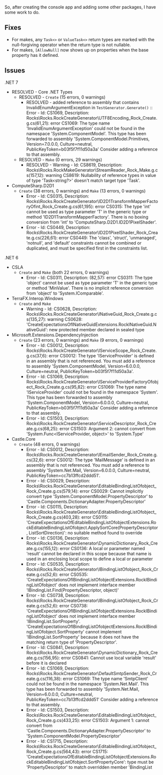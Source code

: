 So, after creating the console app and adding some other packages, I have some work to do.

## Fixes
* For makes, any `Task<>` or `ValueTask<>` return types are marked with the null-forgiving operator when the return type is not nullable.
* For makes, `[AllowNull]` now shows up on properties when the base property has it defined.

## Issues

.NET 7
* RESOLVED - Core .NET Types
  * RESOLVED - `Create` (15 errors, 0 warnings)
    * RESOLVED - added reference to assembly that contains InvalidEnumArgumentException in `TestGenerator.Generate()` :: Error - Id: CS1069, Description: Rocks\Rocks.RockCreateGenerator\UTF8Encoding_Rock_Create.g.cs(61,21): error CS1069: The type name 'InvalidEnumArgumentException' could not be found in the namespace 'System.ComponentModel'. This type has been forwarded to assembly 'System.ComponentModel.Primitives, Version=7.0.0.0, Culture=neutral, PublicKeyToken=b03f5f7f11d50a3a' Consider adding a reference to that assembly.
  * RESOLVED - `Make` (0 errors, 29 warnings)
    * RESOLVED - Warning - Id: CS8619, Description: Rocks\Rocks.RockMakeGenerator\StreamReader_Rock_Make.g.cs(157,12): warning CS8619: Nullability of reference types in value of type 'Task<string?>' doesn't match target type 'Task<string>'.
* ComputeSharp.D2D1
  * `Create` (38 errors, 0 warnings) and `Make` (13 errors, 0 warnings)
    * Error - Id: CS0315, Description: Rocks\Rocks.RockCreateGenerator\ID2D1TransformMapperFactoryOfint_Rock_Create.g.cs(61,195): error CS0315: The type 'int' cannot be used as type parameter 'T' in the generic type or method 'ID2D1TransformMapperFactory<T>'. There is no boxing conversion from 'int' to 'ComputeSharp.D2D1.ID2D1PixelShader'.
	* Error - Id: CS0449, Description: Rocks\Rocks.RockCreateGenerator\ID2D1PixelShader_Rock_Create.g.cs(226,61): error CS0449: The 'class', 'struct', 'unmanaged', 'notnull', and 'default' constraints cannot be combined or duplicated, and must be specified first in the constraints list.

.NET 6

* CSLA
  * `Create` and `Make` (both 22 errors, 0 warnings)
    * Error - Id: CS0311, Description: (82,57): error CS0311: The type 'object' cannot be used as type parameter 'T' in the generic type or method 'MinValue<T>'. There is no implicit reference conversion from 'object' to 'System.IComparable'.
* TerraFX.Interop.Windows
  * `Create` and `Make`
    * Warning - Id: CS0628, Description: Rocks\Rocks.RockCreateGenerator\INativeGuid_Rock_Create.g.cs(135,27): warning CS0628: 'CreateExpectationsOfINativeGuidExtensions.RockINativeGuid.NativeGuid': new protected member declared in sealed type
* Microsoft.Extensions.DependencyInjection
  * `Create` (23 errors, 0 warnings) and `Make` (9 errors, 0 warnings)
    * Error - Id: CS0012, Description: Rocks\Rocks.RockCreateGenerator\IServiceScope_Rock_Create.g.cs(37,6): error CS0012: The type 'IServiceProvider' is defined in an assembly that is not referenced. You must add a reference to assembly 'System.ComponentModel, Version=6.0.0.0, Culture=neutral, PublicKeyToken=b03f5f7f11d50a3a'.
    * Error - Id: CS1069, Description: Rocks\Rocks.RockCreateGenerator\IServiceProviderFactoryOfobject_Rock_Create.g.cs(95,82): error CS1069: The type name 'IServiceProvider' could not be found in the namespace 'System'. This type has been forwarded to assembly 'System.ComponentModel, Version=6.0.0.0, Culture=neutral, PublicKeyToken=b03f5f7f11d50a3a' Consider adding a reference to that assembly.
    * Error - Id: CS1503, Description: Rocks\Rocks.RockCreateGenerator\ServiceDescriptor_Rock_Create.g.cs(68,25): error CS1503: Argument 2: cannot convert from 'System.Func<IServiceProvider, object>' to 'System.Type'
* Castle.Core
  * `Create` (48 errors, 0 warnings)
    * Error - Id: CS0012, Description: Rocks\Rocks.RockCreateGenerator\IEmailSender_Rock_Create.g.cs(32,6): error CS0012: The type 'MailMessage' is defined in an assembly that is not referenced. You must add a reference to assembly 'System.Net.Mail, Version=6.0.0.0, Culture=neutral, PublicKeyToken=cc7b13ffcd2ddd51'.
	* Error - Id: CS0029, Description: Rocks\Rocks.RockCreateGenerator\EditableBindingListOfobject_Rock_Create.g.cs(579,14): error CS0029: Cannot implicitly convert type 'System.ComponentModel.PropertyDescriptor' to 'Castle.Components.DictionaryAdapter.PropertyDescriptor'
	* Error - Id: CS0115, Description: Rocks\Rocks.RockCreateGenerator\EditableBindingListOfobject_Rock_Create.g.cs(403,28): error CS0115: 'CreateExpectationsOfEditableBindingListOfobjectExtensions.RockEditableBindingListOfobject.ApplySortCore(PropertyDescriptor, ListSortDirection)': no suitable method found to override
	* Error - Id: CS0136, Description: Rocks\Rocks.RockCreateGenerator\DynamicDictionary_Rock_Create.g.cs(155,12): error CS0136: A local or parameter named 'result' cannot be declared in this scope because that name is used in an enclosing local scope to define a local or parameter
	* Error - Id: CS0535, Description: Rocks\Rocks.RockCreateGenerator\IBindingListOfobject_Rock_Create.g.cs(52,6): error CS0535: 'CreateExpectationsOfIBindingListOfobjectExtensions.RockIBindingListOfobject' does not implement interface member 'IBindingList<object>.Find(PropertyDescriptor, object)'
	* Error - Id: CS0738, Description: Rocks\Rocks.RockCreateGenerator\IBindingListOfobject_Rock_Create.g.cs(52,6): error CS0738: 'CreateExpectationsOfIBindingListOfobjectExtensions.RockIBindingListOfobject' does not implement interface member 'IBindingList<object>.SortProperty'. 'CreateExpectationsOfIBindingListOfobjectExtensions.RockIBindingListOfobject.SortProperty' cannot implement 'IBindingList<object>.SortProperty' because it does not have the matching return type of 'PropertyDescriptor'.
	* Error - Id: CS0841, Description: Rocks\Rocks.RockCreateGenerator\DynamicDictionary_Rock_Create.g.cs(156,95): error CS0841: Cannot use local variable 'result' before it is declared
	* Error - Id: CS1069, Description: Rocks\Rocks.RockCreateGenerator\DefaultSmtpSender_Rock_Create.g.cs(116,38): error CS1069: The type name 'SmtpClient' could not be found in the namespace 'System.Net.Mail'. This type has been forwarded to assembly 'System.Net.Mail, Version=6.0.0.0, Culture=neutral, PublicKeyToken=cc7b13ffcd2ddd51' Consider adding a reference to that assembly.
	* Error - Id: CS1503, Description: Rocks\Rocks.RockCreateGenerator\EditableBindingListOfobject_Rock_Create.g.cs(433,25): error CS1503: Argument 1: cannot convert from 'Castle.Components.DictionaryAdapter.PropertyDescriptor' to 'System.ComponentModel.PropertyDescriptor'
	* Error - Id: CS1715, Description: Rocks\Rocks.RockCreateGenerator\EditableBindingListOfobject_Rock_Create.g.cs(564,43): error CS1715: 'CreateExpectationsOfEditableBindingListOfobjectExtensions.RockEditableBindingListOfobject.SortPropertyCore': type must be 'PropertyDescriptor' to match overridden member 'BindingList<object>.SortPropertyCore'
  * `Make` (13 errors, 9 warnings)
    * Warning - Id: CS8619, Description: Rocks\Rocks.RockMakeGenerator\XmlSubtreeReader_Rock_Make.g.cs(282,12): warning CS8619: Nullability of reference types in value of type 'Task<string?>' doesn't match target type 'Task<string>'.
* AutoMapper
  * `Create` (241 errors, 11 warnings) and `Make` (39 errors, 7 warnings)
    * Error - Id: CS0029, Description: Rocks\Rocks.RockCreateGenerator\PathMap_Rock_Create.g.cs(161,14): error CS0029: Cannot implicitly convert type 'System.Reflection.MemberInfo[]' to 'MemberInfo[]'
	* Error - Id: CS0246, Description: Rocks\Rocks.RockCreateGenerator\DuplicateTypeMapConfigurationException_Rock_Create.g.cs(28,131): error CS0246: The type or namespace name 'TypeMapConfigErrors' could not be found (are you missing a using directive or an assembly reference?)
    * Error - Id: CS0311, Description: Rocks\Rocks.RockCreateGenerator\MappingExpressionBaseOfobject_object_object_Rock_Create.g.cs(173,107): error CS0311: The type 'object' cannot be used as type parameter 'TMappingExpression' in the generic type or method 'MappingExpressionBase<TSource, TDestination, TMappingExpression>'. There is no implicit reference conversion from 'object' to 'AutoMapper.IMappingExpressionBase<object, object, object>'.
    * Error - Id: CS0460, Description: Rocks\Rocks.RockCreateGenerator\IMemberConfigurationExpression_Rock_Create.g.cs(334,28): error CS0460: Constraints for override and explicit interface implementation methods are inherited from the base method, so they cannot be specified directly, except for either a 'class', or a 'struct' constraint.
    * Error - Id: CS0507, Description: Rocks\Rocks.RockCreateGenerator\ConstructorParameterMap_Rock_Create.g.cs(674,5): error CS0507: 'CreateExpectationsOfConstructorParameterMapExtensions.RockConstructorParameterMap.SourceType.set': cannot change access modifiers when overriding 'protected' inherited member 'ConstructorParameterMap.SourceType.set'
    * Error - Id: CS0535, Description: Rocks\Rocks.RockCreateGenerator\IGlobalConfiguration_Rock_Create.g.cs(43,6): error CS0535: 'CreateExpectationsOfIGlobalConfigurationExtensions.RockIGlobalConfiguration' does not implement interface member 'IConfigurationProvider.AssertConfigurationIsValid()'
    * Error - Id: CS1503, Description: Rocks\Rocks.RockCreateGenerator\AutoMapperConfigurationException_Rock_Create.g.cs(58,59): error CS1503: Argument 2: cannot convert from 'TypeMapConfigErrors[]' to 'string'
    * Warning - Id: CS8625, Description: Rocks\Rocks.RockCreateGenerator\IMemberConfiguration_Rock_Create.g.cs(52,93): warning CS8625: Cannot convert null literal to non-nullable reference type.
    * Warning - Id: CS8633, Description: Rocks\Rocks.RockCreateGenerator\IMappingExpressionOfobject_object_Rock_Create.g.cs(155,46): warning CS8633: Nullability in constraints for type parameter 'TOtherSource' of method 'CreateExpectationsOfIMappingExpressionOfobject_objectExtensions.RockIMappingExpressionOfobject_object.Include<TOtherSource, TOtherDestination>()' doesn't match the constraints for type parameter 'TOtherSource' of interface method 'IMappingExpression<object, object>.Include<TOtherSource, TOtherDestination>()'. Consider using an explicit interface implementation instead.
* System.Threading.Channels
  * `Create` and `Make`
    * Error - Id: CS0103, Description: Rocks\Rocks.RockCreateGenerator\ChannelReaderOfobject_Rock_Create.g.cs(216,52): error CS0103: The name 'd__12' does not exist in the current context
    * Error - Id: CS1001, Description: Rocks\Rocks.RockCreateGenerator\ChannelReaderOfobject_Rock_Create.g.cs(216,58): error CS1001: Identifier expected
    * Error - Id: CS1026, Description: Rocks\Rocks.RockCreateGenerator\ChannelReaderOfobject_Rock_Create.g.cs(216,38): error CS1026: ) expected
    * Error - Id: CS1031, Description: Rocks\Rocks.RockCreateGenerator\ChannelReaderOfobject_Rock_Create.g.cs(216,38): error CS1031: Type expected
* Polly
  * `Create` (4 errors, 0 warnings)
    * Error - Id: CS0136, Description: Rocks\Rocks.RockCreateGenerator\ITtlStrategy_Rock_Create.g.cs(50,12): error CS0136: A local or parameter named 'result' cannot be declared in this scope because that name is used in an enclosing local scope to define a local or parameter
	* Error - Id: CS0841, Description: Rocks\Rocks.RockCreateGenerator\ITtlStrategy_Rock_Create.g.cs(51,78): error CS0841: Cannot use local variable 'result' before it is declared
  * `Make` (0 errors, 47 warnings)
    * Warning - Id: CS8619, Description: Rocks\Rocks.RockMakeGenerator\IAsyncPolicyOfobject_Rock_Make.g.cs(29,12): warning CS8619: Nullability of reference types in value of type 'Task<object?>' doesn't match target type 'Task<object>'.
* EntityFramework
  * `Create` (a lot, I couldn't get the stats)
    * Error - Id: CS0508, Description: Rocks\Rocks.RockCreateGenerator\IndexBuilderOfobject_Rock_Create.g.cs(76,33): error CS0508: 'CreateExpectationsOfIndexBuilderOfobjectExtensions.RockIndexBuilderOfobject.IsUnique(bool)': return type must be 'IndexBuilder<object>' to match overridden member 'IndexBuilder<object>.IsUnique(bool)'
	* Error - Id: CS0535, Description: Rocks\Rocks.RockCreateGenerator\IDbContextTransaction_Rock_Create.g.cs(386,7): error CS0535: 'CreateExpectationsOfIDbContextTransactionExtensions.RockIDbContextTransaction.ShimRockIDbContextTransaction' does not implement interface member 'IDisposable.Dispose()'
	* Error - Id: CS0738, Description: Rocks\Rocks.RockCreateGenerator\IMutableNavigation_Rock_Create.g.cs(83,6): error CS0738: 'CreateExpectationsOfIMutableNavigationExtensions.RockIMutableNavigation' does not implement interface member 'IReadOnlyNavigation.ForeignKey'. 'CreateExpectationsOfIMutableNavigationExtensions.RockIMutableNavigation.ForeignKey' cannot implement 'IReadOnlyNavigation.ForeignKey' because it does not have the matching return type of 'IReadOnlyForeignKey'.
	* Error - Id: CS0841, Description: Rocks\Rocks.RockCreateGenerator\SaveChangesInterceptor_Rock_Create.g.cs(113,128): error CS0841: Cannot use local variable 'result' before it is declared
	* Error - Id: CS1001, Description: Rocks\Rocks.RockCreateGenerator\ReferenceOfobject_Rock_Create.g.cs(27,96): error CS1001: Identifier expected
    * Error - Id: CS1003, Description: Rocks\Rocks.RockCreateGenerator\ReferenceOfobject_Rock_Create.g.cs(27,96): error CS1003: Syntax error, ',' expected
    * Error - Id: CS1069, Description: Rocks\Rocks.RockCreateGenerator\ITransactionEnlistmentManager_Rock_Create.g.cs(47,34): error CS1069: The type name 'Transaction' could not be found in the namespace 'System.Transactions'. This type has been forwarded to assembly 'System.Transactions.Local, Version=6.0.0.0, Culture=neutral, PublicKeyToken=cc7b13ffcd2ddd51' Consider adding a reference to that assembly.
    * Error - Id: CS1503, Description: Rocks\Rocks.RockCreateGenerator\ModelValidator_Rock_Create.g.cs(308,43): error CS1503: Argument 2: cannot convert from 'Microsoft.EntityFrameworkCore.Diagnostics.IDiagnosticsLogger<Validation>' to 'Microsoft.EntityFrameworkCore.Diagnostics.IDiagnosticsLogger<Microsoft.EntityFrameworkCore.DbLoggerCategory.Model.Validation>'
    * Error - Id: CS1525, Description: Rocks\Rocks.RockCreateGenerator\ReferenceOfobject_Rock_Create.g.cs(32,44): error CS1525: Invalid expression term 'object'
    * Error - Id: CS1729, Description: Rocks\Rocks.RockCreateGenerator\ReferenceOfobject_Rock_Create.g.cs(32,16): error CS1729: 'CreateExpectationsOfReferenceOfobjectExtensions.RockReferenceOfobject' does not contain a constructor that takes 2 arguments
    * Error - Id: CS1750, Description: Rocks\Rocks.RockCreateGenerator\DbContextOptionsBuilderOfobject_Rock_Create.g.cs(116,82): error CS1750: A value of type 'int' cannot be used as a default parameter because there are no standard conversions to type 'LogLevel'
	* Error - Id: CS8138, Description: Rocks\Rocks.RockCreateGenerator\DbContextOptionsOfobject_Rock_Create.g.cs(281,5): error CS8138: Cannot reference 'System.Runtime.CompilerServices.TupleElementNamesAttribute' explicitly. Use the tuple syntax to define tuple names.
    * Warning - Id: CS0169, Description: Rocks\Rocks.RockCreateGenerator\IReadOnlyServiceProperty_Rock_Create.g.cs(462,52): warning CS0169: The field 'CreateExpectationsOfIReadOnlyServicePropertyExtensions.RockIReadOnlyServiceProperty.ShimRockIReadOnlyServiceProperty.mock' is never used
    * Warning - Id: CS0612, Description: Rocks\Rocks.RockCreateGenerator\ModelBuilder_Rock_Create.g.cs(109,5): warning CS0612: 'ModelBuilder.ModelBuilder(IMutableModel)' is obsolete
    * Warning - Id: CS1066, Description: Rocks\Rocks.RockCreateGenerator\IMutableModel_Rock_Create.g.cs(1144,125): warning CS1066: The default value specified for parameter 'condition' will have no effect because it applies to a member that is used in contexts that do not allow optional arguments
    * Warning - Id: CS8604, Description: Rocks\Rocks.RockCreateGenerator\GeometryValueComparerOfobject_Rock_Create.g.cs(308,27): warning CS8604: Possible null reference argument for parameter 'instance' in 'object ValueComparer<object>.Snapshot(object instance)'.
    * Warning - Id: CS8618, Description: Rocks\Rocks.RockCreateGenerator\ISkipNavigation_Rock_Create.g.cs(72,11): warning CS8618: Non-nullable field 'shimForIReadOnlySkipNavigation' must contain a non-null value when exiting constructor. Consider declaring the field as nullable.
  * `Make` (965 errors, 57 warnings)
    * Error - Id: CS0012, Description: Rocks\Rocks.RockMakeGenerator\DiagnosticsLoggerOfobject_Rock_Make.g.cs(55,37): error CS0012: The type 'DiagnosticSource' is defined in an assembly that is not referenced. You must add a reference to assembly 'System.Diagnostics.DiagnosticSource, 
    * Error - Id: CS0051, Description: Rocks\Rocks.RockMakeGenerator\CoreTypeMapping_Rock_Make.g.cs(25,11): error CS0051: Inconsistent accessibility: parameter type 'CoreTypeMapping.CoreTypeMappingParameters' is less accessible than method 'MakeExpectationsOfCoreTypeMappingExtensions.RockCoreTypeMapping.RockCoreTypeMapping(CoreTypeMapping.CoreTypeMappingParameters)'
    * Error - Id: CS0111, Description: Rocks\Rocks.RockMakeGenerator\OwnedNavigationBuilderOfobject_object_Rock_Make.g.cs(311,59): error CS0111: Type 'MakeExpectationsOfOwnedNavigationBuilderOfobject_objectExtensions.RockOwnedNavigationBuilderOfobject_object' already defines a member called 'OwnsMany' with the same parameter types
    * Error - Id: CS0115, Description: Rocks\Rocks.RockMakeGenerator\QueryCompilationContext_Rock_Make.g.cs(70,5): error CS0115: 'MakeExpectationsOfQueryCompilationContextExtensions.RockQueryCompilationContext.QueryTrackingBehavior.set': no suitable method found to override
    * Error - Id: CS0118, Description: Rocks\Rocks.RockMakeGenerator\LazyLoader_Rock_Make.g.cs(19,130): error CS0118: 'Infrastructure' is a namespace but is used like a type
    * Error - Id: CS0122, Description: Rocks\Rocks.RockMakeGenerator\CoreTypeMapping_Rock_Make.g.cs(19,103): error CS0122: 'CoreTypeMapping.CoreTypeMappingParameters' is inaccessible due to its protection level
    * Error - Id: CS0234, Description: Rocks\Rocks.RockMakeGenerator\CompiledQueryCache_Rock_Make.g.cs(3,28): error CS0234: The type or namespace name 'Caching' does not exist in the namespace 'Microsoft.Extensions' (are you missing an assembly reference?)
    * Error - Id: CS0243, Description: Rocks\Rocks.RockMakeGenerator\ConventionDispatcher_Rock_Make.g.cs(242,5): error CS0243: The Conditional attribute is not valid on 'MakeExpectationsOfConventionDispatcherExtensions.RockConventionDispatcher.AssertNoScope()' because it is an override method
    * Error - Id: CS0246, Description: Rocks\Rocks.RockMakeGenerator\DbContextOptionsBuilderOfobject_Rock_Make.g.cs(68,60): error CS0246: The type or namespace name 'IMemoryCache' could not be found (are you missing a using directive or an assembly reference?)
    * Error - Id: CS0311, Description: Rocks\Rocks.RockMakeGenerator\IDbContextFactoryOfobject_Rock_Make.g.cs(14,45): error CS0311: The type 'object' cannot be used as type parameter 'TContext' in the generic type or method 'IDbContextFactory<TContext>'. There is no implicit reference conversion from 'object' to 'Microsoft.EntityFrameworkCore.DbContext'.
    * Error - Id: CS0409, Description: Rocks\Rocks.RockMakeGenerator\DbContextOptionsOfobject_Rock_Make.g.cs(35,11): error CS0409: A constraint clause has already been specified for type parameter 'TExtension'. All of the constraints for a type parameter must be specified in a single where clause.
    * Error - Id: CS0449, Description: Rocks\Rocks.RockMakeGenerator\IDbContextOptions_Rock_Make.g.cs(24,52): error CS0449: The 'class', 'struct', 'unmanaged', 'notnull', and 'default' constraints cannot be combined or duplicated, and must be specified first in the constraints list.
    * Error - Id: CS0453, Description: Rocks\Rocks.RockMakeGenerator\SimpleNullablePrincipalDependentKeyValueFactoryOfobject_object_Rock_Make.g.cs(18,83): error CS0453: The type 'object' must be a non-nullable value type in order to use it as parameter 'TNonNullableKey' in the generic type or method 'SimpleNullablePrincipalDependentKeyValueFactory<TKey, TNonNullableKey>'
    * Error - Id: CS0460, Description: Rocks\Rocks.RockMakeGenerator\DbContextOptionsBuilderOfobject_Rock_Make.g.cs(97,29): error CS0460: Constraints for override and explicit interface implementation methods are inherited from the base method, so they cannot be specified directly, except for either a 'class', or a 'struct' constraint.
    * Error - Id: CS0462, Description: Rocks\Rocks.RockMakeGenerator\ValueComparerOfobject_Rock_Make.g.cs(59,25): error CS0462: The inherited members 'ValueComparer<T>.Equals(object?, object?)' and 'ValueComparer<T>.Equals(T?, T?)' have the same signature in type 'MakeExpectationsOfValueComparerOfobjectExtensions.RockValueComparerOfobject', so they cannot be overridden
    * Error - Id: CS0506, Description: Rocks\Rocks.RockMakeGenerator\TimeSpanToStringConverter_Rock_Make.g.cs(28,28): error CS0506: 'MakeExpectationsOfTimeSpanToStringConverterExtensions.RockTimeSpanToStringConverter.ToString()': cannot override inherited member 'StringTimeSpanConverter<TimeSpan, string>.ToString()' because it is not marked virtual, abstract, or override
    * Error - Id: CS0508, Description: Rocks\Rocks.RockMakeGenerator\TemporaryFloatValueGenerator_Rock_Make.g.cs(43,39): error CS0508: 'MakeExpectationsOfTemporaryFloatValueGeneratorExtensions.RockTemporaryFloatValueGenerator.NextAsync(EntityEntry, CancellationToken)': return type must be 'ValueTask<float>' to match overridden member 'ValueGenerator<float>.NextAsync(EntityEntry, CancellationToken)'
    * Error - Id: CS0535, Description: Rocks\Rocks.RockMakeGenerator\IModelValidator_Rock_Make.g.cs(19,6): error CS0535: 'MakeExpectationsOfIModelValidatorExtensions.RockIModelValidator' does not implement interface member 'IModelValidator.Validate(IModel, IDiagnosticsLogger<DbLoggerCategory.Model.Validation>)'
    * Error - Id: CS0619, Description: Rocks\Rocks.RockMakeGenerator\MethodCallCodeFragment_Rock_Make.g.cs(34,5): error CS0619: 'MethodCallCodeFragment.MethodCallCodeFragment(MethodInfo, object?[], MethodCallCodeFragment)' is obsolete: 'Use the constructor without a chained call, and then invoke Chain() on the result'
    * Error - Id: CS0738, Description: Rocks\Rocks.RockMakeGenerator\IDbContextDependencies_Rock_Make.g.cs(21,6): error CS0738: 'MakeExpectationsOfIDbContextDependenciesExtensions.RockIDbContextDependencies' does not implement interface member 'IDbContextDependencies.UpdateLogger'. 'MakeExpectationsOfIDbContextDependenciesExtensions.RockIDbContextDependencies.UpdateLogger' cannot implement 'IDbContextDependencies.UpdateLogger' because it does not have the matching return type of 'IDiagnosticsLogger<DbLoggerCategory.Update>'.
    * Error - Id: CS1001, Description: Rocks\Rocks.RockMakeGenerator\ReferenceOfobject_Rock_Make.g.cs(14,98): error CS1001: Identifier expected
    * Error - Id: CS1003, Description: Rocks\Rocks.RockMakeGenerator\ReferenceOfobject_Rock_Make.g.cs(16,98): error CS1003: Syntax error, ',' expected
    * Error - Id: CS1069, Description: Rocks\Rocks.RockMakeGenerator\ITransactionEnlistmentManager_Rock_Make.g.cs(24,11): error CS1069: The type name 'Transaction' could not be found in the namespace 'System.Transactions'. This type has been forwarded to assembly 'System.Transactions.Local, Version=6.0.0.0, Culture=neutral, PublicKeyToken=cc7b13ffcd2ddd51' Consider adding a reference to that assembly.
    * Error - Id: CS1503, Description: Rocks\Rocks.RockMakeGenerator\ChangeDetector_Rock_Make.g.cs(23,12): error CS1503: Argument 1: cannot convert from 'Microsoft.EntityFrameworkCore.Diagnostics.IDiagnosticsLogger<Microsoft.EntityFrameworkCore.ChangeTracking>' to 'Microsoft.EntityFrameworkCore.Diagnostics.IDiagnosticsLogger<Microsoft.EntityFrameworkCore.DbLoggerCategory.ChangeTracking>'
    * Error - Id: CS1525, Description: Rocks\Rocks.RockMakeGenerator\ReferenceOfobject_Rock_Make.g.cs(17,30): error CS1525: Invalid expression term 'object'
    * Error - Id: CS1729, Description: Rocks\Rocks.RockMakeGenerator\ReferenceOfobject_Rock_Make.g.cs(15,8): error CS1729: 'MakeExpectationsOfReferenceOfobjectExtensions.RockReferenceOfobject' does not contain a constructor that takes 1 arguments
    * Error - Id: CS1750, Description: Rocks\Rocks.RockMakeGenerator\DbContextOptionsBuilderOfobject_Rock_Make.g.cs(40,82): error CS1750: A value of type 'int' cannot be used as a default parameter because there are no standard conversions to type 'LogLevel'
    * Error - Id: CS8138, Description: Rocks\Rocks.RockMakeGenerator\WarningsConfigurationBuilder_Rock_Make.g.cs(49,54): error CS8138: Cannot reference 'System.Runtime.CompilerServices.TupleElementNamesAttribute' explicitly. Use the tuple syntax to define tuple names.
    * Warning - Id: CS0612, Description: Rocks\Rocks.RockMakeGenerator\ModelBuilder_Rock_Make.g.cs(46,5): warning CS0612: 'ModelBuilder.ModelBuilder(IMutableModel)' is obsolete
    * Warning - Id: CS1066, Description: Rocks\Rocks.RockMakeGenerator\IConventionSkipNavigationBuilder_Rock_Make.g.cs(65,103): warning CS1066: The default value specified for parameter 'fromDataAnnotation' will have no effect because it applies to a member that is used in contexts that do not allow optional arguments
    * Warning - Id: CS8604, Description: Rocks\Rocks.RockMakeGenerator\ReferenceOfobject_Rock_Make.g.cs(17,38): warning CS8604: Possible null reference argument for parameter '' in 'RockReferenceOfobject.RockReferenceOfobject(object, object)'.
    * Warning - Id: CS8619, Description: Rocks\Rocks.RockMakeGenerator\CompiledAsyncTaskQueryOfobject_object_Rock_Make.g.cs(54,12): warning CS8619: Nullability of reference types in value of type 'Task<object?>' doesn't match target type 'Task<object>'.
* IdentityModel
  * `Create` (0 errors, 20 warnings)
    * Warning - Id: CS8625, Description: Rocks\Rocks.RockCreateGenerator\DynamicClientRegistrationResponse_Rock_Create.g.cs(142,164): warning CS8625: Cannot convert null literal to non-nullable reference type.
  * `Make` (0 errors, 11 warnings)
    * Warning - Id: CS8619, Description: Rocks\Rocks.RockMakeGenerator\IDiscoveryCache_Rock_Make.g.cs(24,12): warning CS8619: Nullability of reference types in value of type 'Task<DiscoveryDocumentResponse?>' doesn't match target type 'Task<DiscoveryDocumentResponse>'.
    * Warning - Id: CS8625, Description: Rocks\Rocks.RockMakeGenerator\TokenResponse_Rock_Make.g.cs(33,72): warning CS8625: Cannot convert null literal to non-nullable reference type.
* CsvHelper
  * `Create` (78 errors, 3 warnings)
    * Error - Id: CS0103, Description: Rocks\Rocks.RockCreateGenerator\CsvReader_Rock_Create.g.cs(1446,55): error CS0103: The name 'd__93' does not exist in the current context
    * Error - Id: CS0111, Description: Rocks\Rocks.RockCreateGenerator\MemberMapOfobject_object_Rock_Create.g.cs(447,46): error CS0111: Type 'CreateExpectationsOfMemberMapOfobject_objectExtensions.RockMemberMapOfobject_object' already defines a member called 'Ignore' with the same parameter types
    * Error - Id: CS0460, Description: Rocks\Rocks.RockCreateGenerator\DefaultClassMapOfobject_Rock_Create.g.cs(666,23): error CS0460: Constraints for override and explicit interface implementation methods are inherited from the base method, so they cannot be specified directly, except for either a 'class', or a 'struct' constraint.
    * Error - Id: CS0507, Description: Rocks\Rocks.RockCreateGenerator\MemberMapOfobject_object_Rock_Create.g.cs(723,5): error CS0507: 'CreateExpectationsOfMemberMapOfobject_objectExtensions.RockMemberMapOfobject_object.Data.set': cannot change access modifiers when overriding 'protected' inherited member 'MemberMap.Data.set'
    * Error - Id: CS0508, Description: Rocks\Rocks.RockCreateGenerator\MemberMapOfobject_object_Rock_Create.g.cs(208,30): error CS0508: 'CreateExpectationsOfMemberMapOfobject_objectExtensions.RockMemberMapOfobject_object.Ignore(bool)': return type must be 'MemberMap<object, object>' to match overridden member 'MemberMap<object, object>.Ignore(bool)'
    * Error - Id: CS1001, Description: Rocks\Rocks.RockCreateGenerator\CsvReader_Rock_Create.g.cs(1394,63): error CS1001: Identifier expected
    * Error - Id: CS1026, Description: Rocks\Rocks.RockCreateGenerator\CsvReader_Rock_Create.g.cs(1394,38): error CS1026: ) expected
    * Error - Id: CS1031, Description: Rocks\Rocks.RockCreateGenerator\CsvReader_Rock_Create.g.cs(1394,38): error CS1031: Type expected
    * Error - Id: CS1970, Description: Rocks\Rocks.RockCreateGenerator\DynamicRecordCreator_Rock_Create.g.cs(151,13): error CS1970: Do not use 'System.Runtime.CompilerServices.DynamicAttribute'. Use the 'dynamic' keyword instead.
    * Warning - Id: CS8424, Description: Rocks\Rocks.RockCreateGenerator\CsvReader_Rock_Create.g.cs(1448,73): warning CS8424: The EnumeratorCancellationAttribute applied to parameter 'cancellationToken' will have no effect. The attribute is only effective on a parameter of type CancellationToken in an async-iterator method returning IAsyncEnumerable
  * `Make` (63 errors, 3 warnings)
    * Error - Id: CS0103, Description: Rocks\Rocks.RockMakeGenerator\CsvReader_Rock_Make.g.cs(267,55): error CS0103: The name 'd__93' does not exist in the current context
    * Error - Id: CS0111, Description: Rocks\Rocks.RockMakeGenerator\MemberMapOfobject_object_Rock_Make.g.cs(99,46): error CS0111: Type 'MakeExpectationsOfMemberMapOfobject_objectExtensions.RockMemberMapOfobject_object' already defines a member called 'Ignore' with the same parameter types
    * Error - Id: CS0460, Description: Rocks\Rocks.RockMakeGenerator\CsvReader_Rock_Make.g.cs(216,24): error CS0460: Constraints for override and explicit interface implementation methods are inherited from the base method, so they cannot be specified directly, except for either a 'class', or a 'struct' constraint.
    * Error - Id: CS0507, Description: Rocks\Rocks.RockMakeGenerator\MemberMap_Rock_Make.g.cs(88,5): error CS0507: 'MakeExpectationsOfMemberMapExtensions.RockMemberMap.TypeConverterOption.set': cannot change access modifiers when overriding 'protected' inherited member 'MemberMap.TypeConverterOption.set'
    * Error - Id: CS0508, Description: Rocks\Rocks.RockMakeGenerator\MemberMapOfobject_object_Rock_Make.g.cs(54,30): error CS0508: 'MakeExpectationsOfMemberMapOfobject_objectExtensions.RockMemberMapOfobject_object.Ignore(bool)': return type must be 'MemberMap<object, object>' to match overridden member 'MemberMap<object, object>.Ignore(bool)'
    * Error - Id: CS1001, Description: Rocks\Rocks.RockMakeGenerator\CsvReader_Rock_Make.g.cs(258,63): error CS1001: Identifier expected
    * Error - Id: CS1026, Description: Rocks\Rocks.RockMakeGenerator\CsvReader_Rock_Make.g.cs(258,38): error CS1026: ) expected
    * Error - Id: CS1031, Description: Rocks\Rocks.RockMakeGenerator\CsvReader_Rock_Make.g.cs(258,38): error CS1031: Type expected
    * Warning - Id: CS8424, Description: Rocks\Rocks.RockMakeGenerator\CsvReader_Rock_Make.g.cs(273,76): warning CS8424: The EnumeratorCancellationAttribute applied to parameter 'cancellationToken' will have no effect. The attribute is only effective on a parameter of type CancellationToken in an async-iterator method returning IAsyncEnumerable



In some cases, the error count was different between `Create` and `Make`, which is confusing.

Note that Moq, ImageSharp, Mono.Cecil, FluentAssertions, StackExchange.Redis, Google.Protobuf, and Microsoft.CodeAnalyis.CSharp have runtime errors because `ExposesInternalsTo()` assumes only one InternalsVisibleToAttribute will ever be found, which is a **terrible** assumption. I created a test, `CheckExposureWhenSourceAssemblyHasMultipleInternalsVisibleToWithOneTargetAssemblyName()` which should pass once I fix this.

The TerraFX libraries I think are targeting .NET 7 features, so those are also problematic:

Unhandled exception. System.TypeLoadException: Virtual static method 'get_NativeGuid' is not implemented on type 'TerraFX.Interop.DirectX.D3D12MA_Allocation' from assembly 'TerraFX.Interop.D3D12MemoryAllocator, Version=2.0.0.0, Culture=neutral, PublicKeyToken=35b01b53313a6f7e'.
   at Program.<Main>$(String[] args)
   
I need to not allow interfaces with static abstract members to be mocked, and not rely upon the compiler forbidding it.